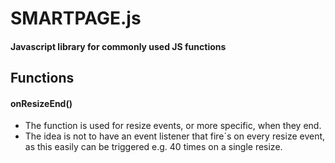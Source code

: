 # SMARTPAGE.js #

#### Javascript library for commonly used JS functions ####

## Functions ##
#### onResizeEnd() 
  - The function is used for resize events, or more specific, when they end.
  - The idea is not to have an event listener that fire´s on every resize event, as this easily can be triggered e.g. 40 times on a single resize. 


